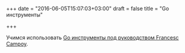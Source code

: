 +++
date = "2016-06-05T15:07:03+03:00"
draft = false
title = "Go инструменты"

+++

<p>Учимся использовать <a href="http://bit.ly/1TZRcXJ">Go инструменты под руководством&nbsp;Francesc Campoy</a>.</p>

